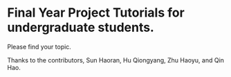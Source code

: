 # Final Year Project Tutorials for undergraduate students.

Please find your topic.

Thanks to the contributors, Sun Haoran, Hu Qiongyang, Zhu Haoyu, and Qin Hao.
